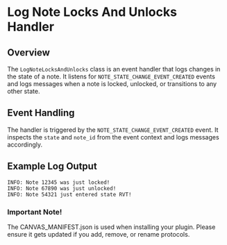# Log Note Locks And Unlocks Handler

## Overview

The `LogNoteLocksAndUnlocks` class is an event handler that logs changes in the state of a note. It listens for `NOTE_STATE_CHANGE_EVENT_CREATED` events and logs messages when a note is locked, unlocked, or transitions to any other state.

## Event Handling

The handler is triggered by the `NOTE_STATE_CHANGE_EVENT_CREATED` event. It inspects the `state` and `note_id` from the event context and logs messages accordingly.


## Example Log Output

```plaintext
INFO: Note 12345 was just locked!
INFO: Note 67890 was just unlocked!
INFO: Note 54321 just entered state RVT!
```


### Important Note!

The CANVAS_MANIFEST.json is used when installing your plugin. Please ensure it
gets updated if you add, remove, or rename protocols.
